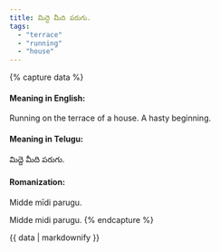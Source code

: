 ```yaml
---
title: మిద్దె మీది పరుగు.
tags:
  - "terrace"
  - "running"
  - "house"
---
```


{% capture data %}
#### Meaning in English:
Running on the terrace of a house.
A hasty beginning.

#### Meaning in Telugu:
మిద్దె మీది పరుగు.

#### Romanization:
Midde mīdi parugu.

Midde midi parugu.
{% endcapture %}

{{ data | markdownify }}

